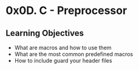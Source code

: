 # 0x0D. C - Preprocessor

## Learning Objectives

* What are macros and how to use them
* What are the most common predefined macros
* How to include guard your header files